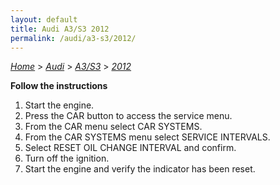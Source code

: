 ```yaml
---
layout: default
title: Audi A3/S3 2012
permalink: /audi/a3-s3/2012/
---
```

[*Home*](/) > [*Audi*](/audi/) > [*A3/S3*](/audi/a3-s3/) > [*2012*](/audi/a3-s3/2012/)

**Follow the instructions**

1. Start the engine.
2. Press the CAR button to access the service menu.
3. From the CAR menu select CAR SYSTEMS.
4. From the CAR SYSTEMS menu select SERVICE INTERVALS.
5. Select RESET OIL CHANGE INTERVAL and confirm.
6. Turn off the ignition.
7. Start the engine and verify the indicator has been reset.